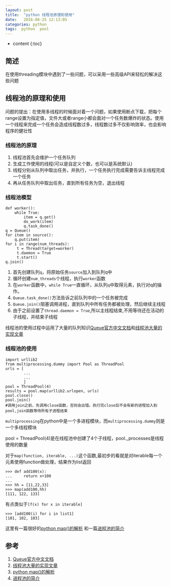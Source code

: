 ```yaml
---
layout: post
title:  "python 线程池原理和使用"
date:   2016-08-25 12:13:05
categories: python
tags:  python  pool
---
```


* content
{:toc}

## 简述

在使用threading模块中遇到了一些问题，可以采用一些高级API来轻松的解决这些问题





## 线程池的原理和使用

问题的提出：在使用多线程的时候面对着一个问题，如果使用断点下载，把每个range设置为指定值，文件大或者range小都会面对一个任务数爆炸的状态。使用一个线程来完成一个任务会造成线程数过多，线程数过多不仅影响效率，也会影响程序的健壮性

### 线程池的原理

1. 线程池首先会维护一个任务队列
2. 生成工作使用的线程(可以是自定义个数，也可以是系统默认)
3. 线程分别从队列中取出任务，并执行，一个任务执行完成需要告诉主线程完成一个任务
4. 再从任务队列中取出任务，直到所有任务为空，退出线程

### 线程池模型

```
def worker():
    while True:
        item = q.get()
        do_work(item)
        q.task_done()
q = Queue()
for item in source():
    q.put(item)
for i in range(num_threads):
     t = Thread(target=worker)
     t.daemon = True
     t.start()
q.join()   
```

1. 首先创建队列```q```，将原始任务```source```加入到队列q中
2. 循环创建```num_threads```个线程，执行```worker```函数
3. 在```worker```函数中，```while True```一直循环，从队列```q```中取得元素，执行对q的操作。
4.  ```Queue.task_done()```方法告诉之前队列中的一个任务被完成
5.  ```Queue.join()```阻塞调用进程，直到队列中所有任务都被处理，然后继续主线程
6. 由于之前设置了```thread.daemon = True```,所以主线程结束,不用等待还在活动的子线程，并结束子线程

线程池的使用过程中运用了大量的队列知识[Queue官方中文文档](http://python.usyiyi.cn/translate/python_278/library/queue.html)和[线程池大量的实现文章](http://www.cnblogs.com/goodhacker/p/3359985.html)

### 线程池的使用

```
import urllib2 
from multiprocessing.dummy import Pool as ThreadPool 
urls = [
        ...
		... 
        ]
pool = ThreadPool(4) 
results = pool.map(urllib2.urlopen, urls)
pool.close() 
pool.join()
#调用join之前，先调用close函数，否则会出错。执行完close后不会有新的进程加入到pool,join函数等待所有子进程结束
```

 ```multiprocessing```在python中是一个多进程模块，而```multiprocessing.dummy```则是一个多线程模块

pool = ThreadPool(4)是在线程池中创建了4个子线程，pool._processes是线程使用的数量

对于```map(function, iterable, ...)```这个函数,最初步的看就是对iterable每一个元素使用function做处理，结果作为list返回

```
>>> def add100(x):
...     return x+100
... 
>>> hh = [11,22,33]
>>> map(add100,hh)
[111, 122, 133]
```

有点类似于```[f(x) for x in iterable]```

```
>>> [add100(i) for i in list1]
[101, 102, 103]
```

这里有一篇很好的[python map()的解析](http://my.oschina.net/zyzzy/blog/115096)
和一篇[进程池的简介](http://www.cnblogs.com/kaituorensheng/p/4465768.html)

## 参考

1. [Queue官方中文文档](http://python.usyiyi.cn/translate/python_278/library/queue.html)
2. [线程池大量的实现文章](http://www.cnblogs.com/goodhacker/p/3359985.html)
3. [python map()的解析](http://my.oschina.net/zyzzy/blog/115096)
4. [进程池的简介](http://www.cnblogs.com/kaituorensheng/p/4465768.html)



